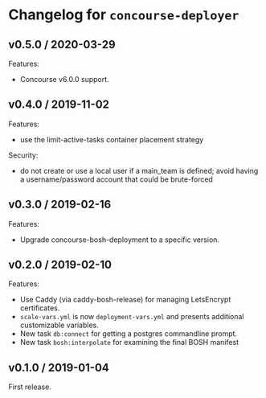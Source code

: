 # Changelog for `concourse-deployer`

## v0.5.0 / 2020-03-29

Features:

- Concourse v6.0.0 support.


## v0.4.0 / 2019-11-02

Features:

- use the limit-active-tasks container placement strategy

Security:

- do not create or use a local user if a main_team is defined; avoid having a username/password account that could be brute-forced


## v0.3.0 / 2019-02-16

Features:

- Upgrade concourse-bosh-deployment to a specific version.


## v0.2.0 / 2019-02-10

Features:

- Use Caddy (via caddy-bosh-release) for managing LetsEncrypt certificates.
- `scale-vars.yml` is now `deployment-vars.yml` and presents additional customizable variables.
- New task `db:connect` for getting a postgres commandline prompt.
- New task `bosh:interpolate` for examining the final BOSH manifest


## v0.1.0 / 2019-01-04

First release.

